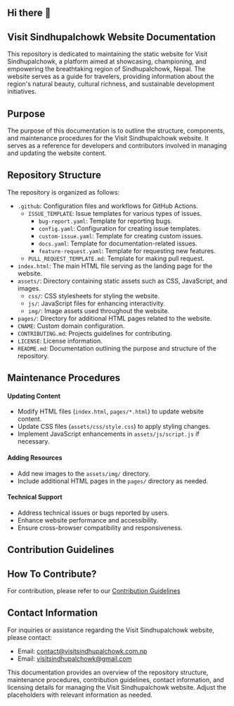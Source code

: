 ## Hi there 👋
## Visit Sindhupalchowk Website Documentation

This repository is dedicated to maintaining the static website for Visit Sindhupalchowk, a platform aimed at showcasing, championing, and empowering the breathtaking region of Sindhupalchowk, Nepal. The website serves as a guide for travelers, providing information about the region's natural beauty, cultural richness, and sustainable development initiatives.

## Purpose

The purpose of this documentation is to outline the structure, components, and maintenance procedures for the Visit Sindhupalchowk website. It serves as a reference for developers and contributors involved in managing and updating the website content.

## Repository Structure

The repository is organized as follows:

- `.github`: Configuration files and workflows for GitHub Actions.
  - `ISSUE_TEMPLATE`: Issue templates for various types of issues.
    - `bug-report.yaml`: Template for reporting bugs.
    - `config.yaml`: Configuration for creating issue templates.
    - `custom-issue.yaml`: Template for creating custom issues.
    - `docs.yaml`: Template for documentation-related issues.
    -  `feature-request.yaml`: Template for requesting new features.
  - `PULL_REQUEST_TEMPLATE.md`: Template for making pull request.
- `index.html`: The main HTML file serving as the landing page for the website.
- `assets/`: Directory containing static assets such as CSS, JavaScript, and images.
  - `css/`: CSS stylesheets for styling the website.
  - `js/`: JavaScript files for enhancing interactivity.
  - `img/`: Image assets used throughout the website.
- `pages/`: Directory for additional HTML pages related to the website.
- `CNAME`: Custom domain configuration.
- `CONTRIBUTING.md`: Projects guidelines for contributing.
- `LICENSE`: License information.
- `README.md`: Documentation outlining the purpose and structure of the repository.

## Maintenance Procedures

#### Updating Content
- Modify HTML files (`index.html`, `pages/*.html`) to update website content.
- Update CSS files (`assets/css/style.css`) to apply styling changes.
- Implement JavaScript enhancements in `assets/js/script.js` if necessary.

#### Adding Resources
- Add new images to the `assets/img/` directory.
- Include additional HTML pages in the `pages/` directory as needed.

#### Technical Support
- Address technical issues or bugs reported by users.
- Enhance website performance and accessibility.
- Ensure cross-browser compatibility and responsiveness.

## Contribution Guidelines

## How To Contribute?

For contribution, please refer to our [Contribution Guidelines](CONTRIBUTING.md)

## Contact Information

For inquiries or assistance regarding the Visit Sindhupalchowk website, please contact:

- Email: [contact@visitsindhupalchowk.com.np](mailto:contact@visitsindhupalchowk.com.np)
- Email: [visitsindhupalchowk@gmail.com](mailto:visitsindhupalchowk@gmail.com)


This documentation provides an overview of the repository structure, maintenance procedures, contribution guidelines, contact information, and licensing details for managing the Visit Sindhupalchowk website. Adjust the placeholders with relevant information as needed.
